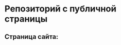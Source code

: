 # Репозиторий с публичной страницы
## Страница сайта:
<!--Здесь будет сыллка на публичную страницу-->

